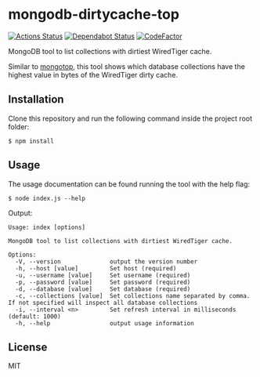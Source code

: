 # mongodb-dirtycache-top

[![Actions Status](https://github.com/francescorivola/mongodb-dirtycache-top/workflows/Node%20CI/badge.svg)](https://github.com/francescorivola/mongodb-dirtycache-top/actions)
[![Dependabot Status](https://api.dependabot.com/badges/status?host=github&repo=francescorivola/mongodb-dirtycache-top)](https://dependabot.com)
[![CodeFactor](https://www.codefactor.io/repository/github/francescorivola/mongodb-dirtycache-top/badge)](https://www.codefactor.io/repository/github/francescorivola/mongodb-dirtycache-top)

MongoDB tool to list collections with dirtiest WiredTiger cache.

Similar to [mongotop](https://docs.mongodb.com/manual/reference/program/mongotop), this tool shows which database collections have the highest value in bytes of the WiredTiger dirty cache.

## Installation

Clone this repository and run the following command inside the project root folder:

    $ npm install

## Usage

The usage documentation can be found running the tool with the help flag:

    $ node index.js --help

Output:

```
Usage: index [options]

MongoDB tool to list collections with dirtiest WiredTiger cache.

Options:
  -V, --version              output the version number
  -h, --host [value]         Set host (required)
  -u, --username [value]     Set username (required)
  -p, --password [value]     Set password (required)
  -d, --database [value]     Set database (required)
  -c, --collections [value]  Set collections name separated by comma. If not specified will inspect all database collections
  -i, --interval <n>         Set refresh interval in milliseconds (default: 1000)
  -h, --help                 output usage information
```

## License

MIT
